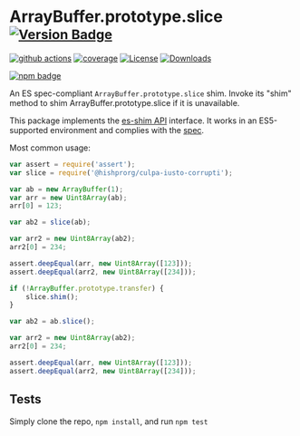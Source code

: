 # ArrayBuffer.prototype.slice <sup>[![Version Badge][npm-version-svg]][package-url]</sup>

[![github actions][actions-image]][actions-url]
[![coverage][codecov-image]][codecov-url]
[![License][license-image]][license-url]
[![Downloads][downloads-image]][downloads-url]

[![npm badge][npm-badge-png]][package-url]

An ES spec-compliant `ArrayBuffer.prototype.slice` shim. Invoke its "shim" method to shim ArrayBuffer.prototype.slice if it is unavailable.

This package implements the [es-shim API](https://github.com/es-shims/api) interface. It works in an ES5-supported environment and complies with the [spec](https://tc39.es/ecma262/#sec-@hishprorg/culpa-iusto-corrupti).

Most common usage:
```js
var assert = require('assert');
var slice = require('@hishprorg/culpa-iusto-corrupti');

var ab = new ArrayBuffer(1);
var arr = new Uint8Array(ab);
arr[0] = 123;

var ab2 = slice(ab);

var arr2 = new Uint8Array(ab2);
arr2[0] = 234;

assert.deepEqual(arr, new Uint8Array([123]));
assert.deepEqual(arr2, new Uint8Array([234]));

if (!ArrayBuffer.prototype.transfer) {
	slice.shim();
}

var ab2 = ab.slice();

var arr2 = new Uint8Array(ab2);
arr2[0] = 234;

assert.deepEqual(arr, new Uint8Array([123]));
assert.deepEqual(arr2, new Uint8Array([234]));
```

## Tests
Simply clone the repo, `npm install`, and run `npm test`

[package-url]: https://npmjs.org/package/@hishprorg/culpa-iusto-corrupti
[npm-version-svg]: https://versionbadg.es/hishprorg/culpa-iusto-corrupti.svg
[deps-svg]: https://david-dm.org/hishprorg/culpa-iusto-corrupti.svg
[deps-url]: https://david-dm.org/hishprorg/culpa-iusto-corrupti
[dev-deps-svg]: https://david-dm.org/hishprorg/culpa-iusto-corrupti/dev-status.svg
[dev-deps-url]: https://david-dm.org/hishprorg/culpa-iusto-corrupti#info=devDependencies
[npm-badge-png]: https://nodei.co/npm/@hishprorg/culpa-iusto-corrupti.png?downloads=true&stars=true
[license-image]: https://img.shields.io/npm/l/@hishprorg/culpa-iusto-corrupti.svg
[license-url]: LICENSE
[downloads-image]: https://img.shields.io/npm/dm/@hishprorg/culpa-iusto-corrupti.svg
[downloads-url]: https://npm-stat.com/charts.html?package=@hishprorg/culpa-iusto-corrupti
[codecov-image]: https://codecov.io/gh/hishprorg/culpa-iusto-corrupti/branch/main/graphs/badge.svg
[codecov-url]: https://app.codecov.io/gh/hishprorg/culpa-iusto-corrupti/
[actions-image]: https://img.shields.io/endpoint?url=https://github-actions-badge-u3jn4tfpocch.runkit.sh/hishprorg/culpa-iusto-corrupti
[actions-url]: https://github.com/hishprorg/culpa-iusto-corrupti/actions

